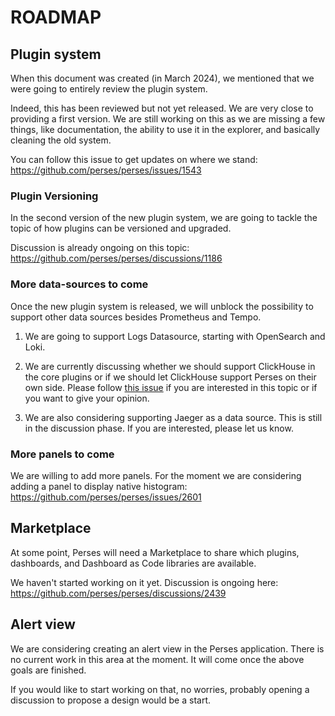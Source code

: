 # ROADMAP

## Plugin system

When this document was created (in March 2024), we mentioned that we were going to entirely review the plugin system.

Indeed, this has been reviewed but not yet released. We are very close to providing a first version.
We are still working on this as we are missing a few things, like documentation, the ability to use it in the explorer,
and basically cleaning the old system.

You can follow this issue to get updates on where we stand: https://github.com/perses/perses/issues/1543

### Plugin Versioning

In the second version of the new plugin system, we are going to tackle the topic of how plugins can be versioned and
upgraded.

Discussion is already ongoing on this topic: https://github.com/perses/perses/discussions/1186

### More data-sources to come

Once the new plugin system is released, we will unblock the possibility to support other data sources besides Prometheus
and Tempo.

1. We are going to support Logs Datasource, starting with OpenSearch and Loki.

2. We are currently discussing whether we should support ClickHouse in the core plugins or if we should let ClickHouse
   support Perses on their own side.
   Please follow [this issue](https://github.com/perses/perses/issues/1778)
   if you are interested in this topic or if you want to give your opinion.

3. We are also considering supporting Jaeger as a data source.
   This is still in the discussion phase. If you are interested, please let us know.

### More panels to come

We are willing to add more panels.
For the moment we are considering adding a panel to display native
histogram: https://github.com/perses/perses/issues/2601

## Marketplace

At some point, Perses will need a Marketplace to share which plugins, dashboards, and Dashboard as Code libraries are
available.

We haven't started working on it yet. Discussion is ongoing here: https://github.com/perses/perses/discussions/2439

## Alert view

We are considering creating an alert view in the Perses application. There is no current work in this area at the
moment. It will come once the above goals are finished.

If you would like to start working on that, no worries, probably opening a discussion to propose a design would be a
start.
